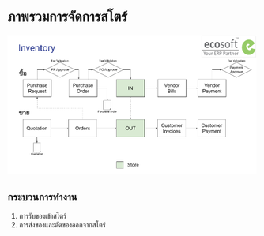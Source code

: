 # ภาพรวมการจัดการสโตร์

![](img/inventory_overview.png)

## กระบวนการทำงาน

1. การรับของเข้าสโตร์
2. การส่งของและตัดของออกจากสโตร์



